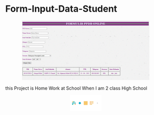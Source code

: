 # Form-Input-Data-Student

<p align="center"><a href="https://github.com/Rexus17/Form-Input-Data-Student/blob/master/github%20preview%20picture%20project/Screenshot%20(455).png" target="_blank"><img src="https://github.com/Rexus17/Form-Input-Data-Student/blob/master/github%20preview%20picture%20project/Screenshot%20(455).png" width="400"></a></p>

this Project is Home Work at School When I am 2 class High School

<p align="center">
<img src="https://github.com/Rexus17/REXUS17-PLANNING/blob/master/cool-loading-animated-gif-10-unscreen.gif" width="100">
</p>
